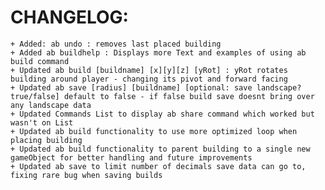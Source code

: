 # CHANGELOG:
	+ Added: ab undo : removes last placed building
	+ Added ab buildhelp : Displays more Text and examples of using ab build command
	+ Updated ab build [buildname] [x][y][z] [yRot] : yRot rotates building around player - changing its pivot and forward facing
	+ Updated ab save [radius] [buildname] [optional: save landscape? true/false] default to false - if false build save doesnt bring over any landscape data
	+ Updated Commands List to display ab share command which worked but wasn't on List
	+ Updated ab build functionality to use more optimized loop when placing building
	+ Updated ab build functionality to parent building to a single new gameObject for better handling and future improvements
	+ Updated ab save to limit number of decimals save data can go to, fixing rare bug when saving builds

